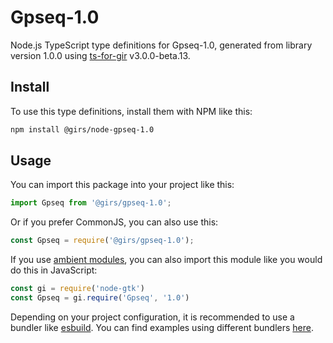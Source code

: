 
# Gpseq-1.0

Node.js TypeScript type definitions for Gpseq-1.0, generated from library version 1.0.0 using [ts-for-gir](https://github.com/gjsify/ts-for-gjs) v3.0.0-beta.13.

## Install

To use this type definitions, install them with NPM like this:
```bash
npm install @girs/node-gpseq-1.0
```

## Usage

You can import this package into your project like this:
```ts
import Gpseq from '@girs/gpseq-1.0';
```

Or if you prefer CommonJS, you can also use this:
```ts
const Gpseq = require('@girs/gpseq-1.0');
```

If you use [ambient modules](https://github.com/gjsify/ts-for-gir/tree/main/packages/cli#ambient-modules), you can also import this module like you would do this in JavaScript:

```ts
const gi = require('node-gtk')
const Gpseq = gi.require('Gpseq', '1.0')
```

Depending on your project configuration, it is recommended to use a bundler like [esbuild](https://esbuild.github.io/). You can find examples using different bundlers [here](https://github.com/gjsify/ts-for-gir/tree/main/examples).